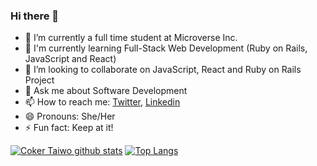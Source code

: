 ### Hi there 👋

- 🔭 I’m currently a full time student at Microverse Inc.
- 🌱 I'm currently learning Full-Stack Web Development (Ruby on Rails, JavaScript and React)
- 👯 I’m looking to collaborate on JavaScript, React and Ruby on Rails Project
- 💬 Ask me about Software Development
- 📫 How to reach me: [Twitter](https://twitter.com/SelloCoker), [Linkedin](https://www.linkedin.com/in/taiwo-coker)
- 😄 Pronouns: She/Her
- ⚡ Fun fact: Keep at it!


[![Coker Taiwo github stats](https://github-readme-stats.vercel.app/api?username=taiwocoker&show_icons=true&theme=radical)](https://github.com/taiwocoker/github-readme-stats)  [![Top Langs](https://github-readme-stats.vercel.app/api/top-langs/?username=taiwocoker&show_icons=true&theme=radical&layout=compact)](https://github.com/taiwocoker/github-readme-stats)
